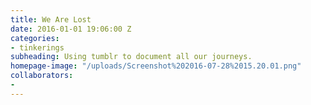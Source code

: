 ```yaml
---
title: We Are Lost
date: 2016-01-01 19:06:00 Z
categories:
- tinkerings
subheading: Using tumblr to document all our journeys.
homepage-image: "/uploads/Screenshot%202016-07-28%2015.20.01.png"
collaborators:
- 
---
```



